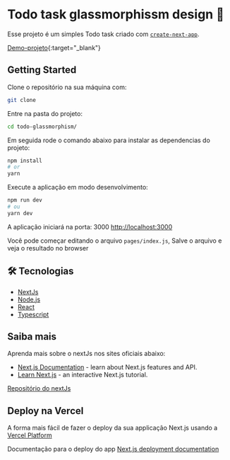 # Todo task glassmorphissm design 👏

Esse projeto é um simples Todo task criado com [`create-next-app`](https://github.com/vercel/next.js/tree/canary/packages/create-next-app).

[Demo-projeto](https://r3qdg.sse.codesandbox.io){:target="_blank"}

## Getting Started

Clone o repositório na sua máquina com:

```bash
git clone 
```

Entre na pasta do projeto:

```bash
cd todo-glassmorphism/
```

Em seguida rode o comando abaixo para instalar as dependencias do projeto:

```bash
npm install
# or
yarn
```

Execute a aplicação em modo desenvolvimento:

```bash
npm run dev
# ou
yarn dev
```

A aplicação iniciará na porta: 3000 [http://localhost:3000](http://localhost:3000)

Você pode começar editando o arquivo `pages/index.js`, Salve o arquivo e veja o resultado no browser

## 🛠 Tecnologias

- [NextJs](https://nextjs.org/learn)
- [Node.js](https://nodejs.org/en/)
- [React](https://pt-br.reactjs.org/)
- [Typescript](https://www.typescriptlang.org/)
  
## Saiba mais

Aprenda mais sobre o nextJs nos sites oficiais abaixo:

- [Next.js Documentation](https://nextjs.org/docs) - learn about Next.js features and API.
- [Learn Next.js](https://nextjs.org/learn) - an interactive Next.js tutorial.

 [Repositório do nextJs](https://github.com/vercel/next.js/)

## Deploy na Vercel

A forma mais fácil de fazer o deploy da sua applicação Next.js usando a [Vercel Platform](https://vercel.com/import?utm_medium=default-template&filter=next.js&utm_source=create-next-app&utm_campaign=create-next-app-readme)

Documentação para o deploy do app [Next.js deployment documentation](https://nextjs.org/docs/deployment)
